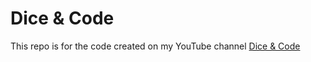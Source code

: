 # Dice & Code

This repo is for the code created on my YouTube channel [Dice & Code](https://www.youtube.com/@dice-and-code)
